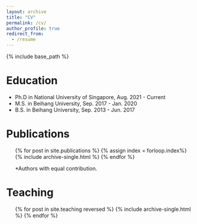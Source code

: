 ```yaml
---
layout: archive
title: "CV"
permalink: /cv/
author_profile: true
redirect_from:
  - /resume
---
```


{% include base_path %}

Education
======
* Ph.D in National University of Singapore, Aug. 2021 - Current
* M.S. in Beihang University, Sep. 2017 - Jan. 2020
* B.S. in Beihang University, Sep. 2013 - Jun. 2017

<!-- Work experience
======
* Spring 2024: Academic Pages Collaborator
  * GitHub University
  * Duties includes: Updates and improvements to template
  * Supervisor: The Users

* Fall 2015: Research Assistant
  * GitHub University
  * Duties included: Merging pull requests
  * Supervisor: Professor Hub

* Summer 2015: Research Assistant
  * GitHub University
  * Duties included: Tagging issues
  * Supervisor: Professor Git -->
  
<!-- Skills
======
* Skill 1
* Skill 2
  * Sub-skill 2.1
  * Sub-skill 2.2
  * Sub-skill 2.3
* Skill 3 -->

Publications
======
  <ul>{% for post in site.publications %}
    {% assign index = forloop.index%}
    {% include archive-single.html %}
  {% endfor %}</ul>
  <ul>*Authors with equal contribution.</ul>


<!-- -- Talks
======
  <ul>{% for post in site.talks reversed %}
    {% include archive-single-talk-cv.html  %}
  {% endfor %}</ul> -->
  
Teaching
======
  <ul>{% for post in site.teaching reversed %}
    {% include archive-single.html %}
  {% endfor %}</ul>
  
<!-- Service and leadership
======
* Currently signed in to 43 different slack teams -->
